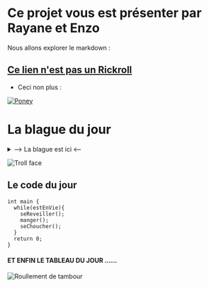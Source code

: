 # Ce projet vous est présenter par Rayane et Enzo 

Nous allons explorer le markdown :

## [Ce lien n'est pas un Rickroll](https://www.youtube.com/watch?v=dQw4w9WgXcQ)

 * Ceci non plus :

[![Poney](https://lemagdesanimaux.ouest-france.fr/images/dossiers/2021-03/adopter-poney-083907.jpg)](https://www.youtube.com/watch?v=dQw4w9WgXcQ)



La blague du jour
===
<details>
  <summary>--> La blague est ici <--</summary>
  
  **Un ingénieur Linux, un ingénieur Mac et un ~~ingénieur~~ Microsoft sont en voiture. Un des pneu crève.**

  **L’ingénieur Mac dit : « Il faut changer le pneu pour pouvoir continuer. »**

  **L’ingénieur Linux dit : « Il faut trouver pourquoi le pneu a crevé pour que ça ne se reproduise pas. »**

  **L’~~ingénieur~~ Microsoft dit : « On a qu’à continuer comme ça on verra bien si ça se répare tout seul. »**
  
</details>

![Troll face](https://media.tenor.com/GryShD35-psAAAAM/troll-face-creepy-smile.gif)

Le code du jour
---
```
int main {
  while(estEnVie){
    seReveiller();
    manger();
    seChoucher();
  }
  return 0;
}
```
#### ET ENFIN LE TABLEAU DU JOUR ......
![Roullement de tambour](https://media.tenor.com/KmUkF_pH4FgAAAAC/roulement-tambour.gif)

